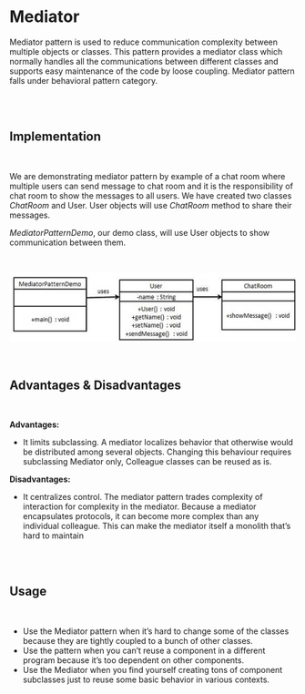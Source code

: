 # Mediator

Mediator pattern is used to reduce communication complexity between multiple objects or classes. This pattern provides a mediator class which normally handles all the communications between different classes and supports easy maintenance of the code by loose coupling. Mediator pattern falls under behavioral pattern category.

<br>
<br>

## Implementation

<br>

We are demonstrating mediator pattern by example of a chat room where multiple users can send message to chat room and it is the responsibility of chat room to show the messages to all users. We have created two classes *ChatRoom* and User. User objects will use *ChatRoom* method to share their messages.

*MediatorPatternDemo*, our demo class, will use User objects to show communication between them.

<br>

![Mediator Design Pattern UML Diagram](images/mediator-uml-diagram.jpeg)

<br>

## Advantages & Disadvantages

<br>

**Advantages:**

* It limits subclassing. A mediator localizes behavior that otherwise would be distributed among several objects. Changing this behaviour requires subclassing Mediator only, Colleague classes can be reused as is.

**Disadvantages:**

* It centralizes control. The mediator pattern trades complexity of interaction for complexity in the mediator. Because a mediator encapsulates protocols, it can become more complex than any individual colleague. This can make the mediator itself a monolith that’s hard to maintain

<br>
<br>

## Usage

<br>

 * Use the Mediator pattern when it’s hard to change some of the classes because they are tightly coupled to a bunch of other classes.
 * Use the pattern when you can’t reuse a component in a different program because it’s too dependent on other components.
 * Use the Mediator when you find yourself creating tons of component subclasses just to reuse some basic behavior in various contexts.